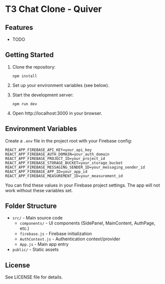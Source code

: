 # T3 Chat Clone - Quiver

## Features

- TODO


## Getting Started

1. Clone the repository:
   
   `npm install`

2. Set up your environment variables (see below).

3. Start the development server:
   
   `npm run dev`

4. Open http://localhost:3000 in your browser.

## Environment Variables

Create a `.env` file in the project root with your Firebase config:

```
REACT_APP_FIREBASE_API_KEY=your_api_key
REACT_APP_FIREBASE_AUTH_DOMAIN=your_auth_domain
REACT_APP_FIREBASE_PROJECT_ID=your_project_id
REACT_APP_FIREBASE_STORAGE_BUCKET=your_storage_bucket
REACT_APP_FIREBASE_MESSAGING_SENDER_ID=your_messaging_sender_id
REACT_APP_FIREBASE_APP_ID=your_app_id
REACT_APP_FIREBASE_MEASUREMENT_ID=your_measurement_id
```

You can find these values in your Firebase project settings. The app will not work without these variables set.

## Folder Structure

- `src/` - Main source code
  - `components/` - UI components (SidePanel, MainContent, AuthPage, etc.)
  - `firebase.js` - Firebase initialization
  - `AuthContext.js` - Authentication context/provider
  - `App.js` - Main app entry
- `public/` - Static assets

## License

See LICENSE file for details.
